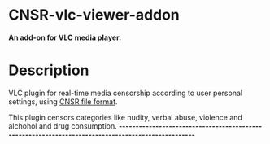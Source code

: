 # CNSR-vlc-viewer-addon

**An add-on for VLC media player.**

# Description

VLC plugin for real-time media censorship according to user personal settings,
using [CNSR file format](https://github.com/ophirhan/cnsr-file-format-specification).

This plugin censors categories like nudity, verbal abuse, violence and alchohol and drug consumption.
**---------------------------------------------------------------------------------------------------**
 
